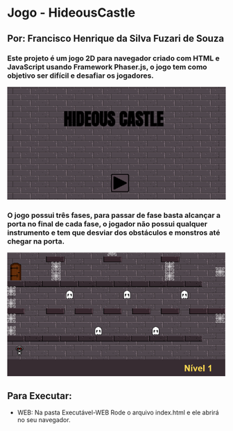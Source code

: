 # Jogo - HideousCastle
## Por: Francisco Henrique da Silva Fuzari de Souza

### Este projeto é um jogo 2D para navegador criado com HTML e JavaScript usando Framework Phaser.js, o jogo tem como objetivo ser difícil e desafiar os jogadores. 

![Capa Hideous Castle](Imagens-ReadMe/Capa-HideousCastle.PNG)

### O jogo possui três fases, para passar de fase basta alcançar a porta no final de cada fase, o jogador não possui qualquer instrumento e tem que desviar dos obstáculos e monstros até chegar na porta.

![Jogo Hideous Castle](Imagens-ReadMe/Jogo-HideousCastle.PNG)

## Para Executar:
* WEB: Na pasta Executável-WEB Rode o arquivo index.html e ele abrirá no seu navegador.
